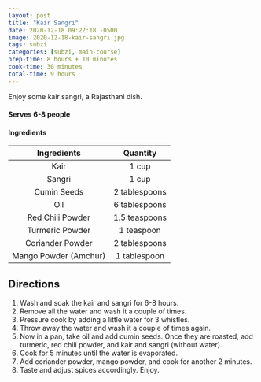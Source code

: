 ```yaml
---
layout: post
title: "Kair Sangri"
date: 2020-12-18 09:22:18 -0500
image: 2020-12-18-kair-sangri.jpg
tags: subzi
categories: [subzi, main-course]
prep-time: 8 hours + 10 minutes
cook-time: 30 minutes
total-time: 9 hours
---
```


Enjoy some kair sangri, a Rajasthani dish.

#### Serves 6-8 people

#### Ingredients

|      Ingredients      |    Quantity   |
|:---------------------:|:-------------:|
|          Kair         |     1 cup     |
|         Sangri        |     1 cup     |
|      Cumin Seeds      | 2 tablespoons |
|          Oil          | 6 tablespoons |
|    Red Chili Powder   | 1.5 teaspoons |
|    Turmeric Powder    |   1 teaspoon  |
|    Coriander Powder   | 2 tablespoons |
| Mango Powder (Amchur) |  1 tablespoon |

## Directions

1. Wash and soak the kair and sangri for 6-8 hours.
2. Remove all the water and wash it a couple of times.
3. Pressure cook by adding a little water for 3 whistles.
4. Throw away the water and wash it a couple of times again.
5. Now in a pan, take oil and add cumin seeds. Once they are roasted, add turmeric, red chili powder, and kair and sangri (without water).
6. Cook for 5 minutes until the water is evaporated.
7. Add coriander powder, mango powder, and cook for another 2 minutes.
8. Taste and adjust spices accordingly. Enjoy.
